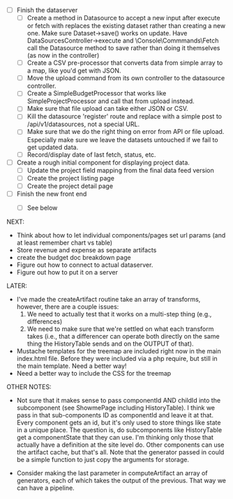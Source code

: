 * [ ] Finish the dataserver
  * [ ] Create a method in Datasource to accept a new input after execute or fetch with replaces the existing dataset rather than creating a new one. Make sure Dataset->save() works on update. Have DataSourcesController->execute and \Console\Commmands\Fetch call the Datasource method to save rather than doing it themselves (as now in the controller)
  * [ ] Create a CSV pre-processor that converts data from simple array to a map, like you'd get with JSON.
  * [ ] Move the upload command from its own controller to the datasource controller. 
  * [ ] Create a SimpleBudgetProcessor that works like SimpleProjectProcessor and call that from upload instead.
  * [ ] Make sure that file upload can take either JSON or CSV.
  * [ ] Kill the datasource 'register' route and replace with a simple post to /api/v1/datasources, not a special URL.
  * [ ] Make sure that we do the right thing on error from API or file upload. Especially make sure we leave the datasets untouched if we fail to get updated data.
  * [ ] Record/display date of last fetch, status, etc.
* [ ] Create a rough initial component for displaying project data.
  * [ ] Update the project field mapping from the final data feed version
  * [ ] Create the project listing page
  * [ ] Create the project detail page
* [ ] Finish the new front end
  * [ ] See below


NEXT:
* Think about how to let individual components/pages set url params (and at least remember chart vs table)
* Store revenue and expense as separate artifacts
* create the budget doc breakdown page
* Figure out how to connect to actual dataserver.
* Figure out how to put it on a server

LATER:

* I've made the createArtifact routine take an array of transforms, however, there are a couple issues:
    1. We need to actually test that it works on a multi-step thing (e.g., differences)
    2. We need to make sure that we're settled on what each transform takes (i.e., that a differencer can operate both
    directly on the same thing the HistoryTable sends and on the OUTPUT of that).
* Mustache templates for the treemap are included right now in the main index.html file. Before they were included
  via a php require, but still in the main template. Need a better way!
* Need a better way to include the CSS for the treemap

OTHER NOTES:

- Not sure that it makes sense to pass componentId AND childId into the subcomponent (see ShowmePage including HistoryTable). I think we pass in that sub-components ID as componentId and leave it at that. Every component gets an id, but it's only used to store things like state in a unique place. The question is, do subcomponents like HistoryTable get a componentState that they can use. I'm thinking only those that actually have a definition at the site level do. Other components can use the artifact cache, but that's all. Note that the generator passed in could be a simple function to just copy the arguments for storage.

- Consider making the last parameter in computeArtifact an array of generators, each of
which takes the output of the previous. That way we can have a pipeline.





